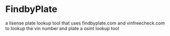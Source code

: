 # FindbyPlate
a lisense plate lookup tool that uses findbyplate.com and vinfreecheck.com to lookup the vin number and plate
a osint lookup tool
